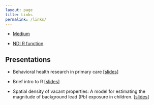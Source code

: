 ```yaml
---
layout: page
title: Links
permalink: /links/
---
```


* [Medium](https://medium.com/@iecastro)

* [NDI R function](https://github.com/iecastro/deprivation-index)  

## Presentations  

* Behavioral health research in primary care [[slides](https://whatiscih.netlify.com/)]  

* Brief intro to R [[slides](https://cih-briefr.netlify.com/)]  

* Spatial density of vacant properties: A model for estimating the magnitude of background lead (Pb) exposure in children. [[slides](https://github.com/iecastro/iecastro.github.io/blob/master/spatial-density-vacants.pdf)]  



